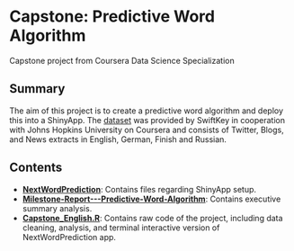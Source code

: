 # Capstone: Predictive Word Algorithm
Capstone project from Coursera Data Science Specialization

## Summary

The aim of this project is to create a predictive word algorithm and deploy this into a ShinyApp. The [dataset](https://d396qusza40orc.cloudfront.net/dsscapstone/dataset/Coursera-SwiftKey.zip) was provided by SwiftKey in cooperation with Johns Hopkins University on Coursera and consists of Twitter, Blogs, and News extracts in English, German, Finish and Russian.

## Contents
+ **[NextWordPrediction](https://github.com/kevinn-12/Capstone/tree/master/NextWordPrediction)**: Contains files regarding ShinyApp setup.
+ **[Milestone-Report---Predictive-Word-Algorithm](https://htmlpreview.github.io/?https://github.com/kevinn-12/Capstone/blob/master/Milestone-Report---Predictive-Word-Algorithm.html)**: Contains executive summary analysis.
+ **[Capstone_English.R](https://github.com/kevinn-12/Capstone/blob/master/Capstone_English.R)**: Contains raw code of the project, including data cleaning, analysis, and terminal interactive version of NextWordPrediction app.
